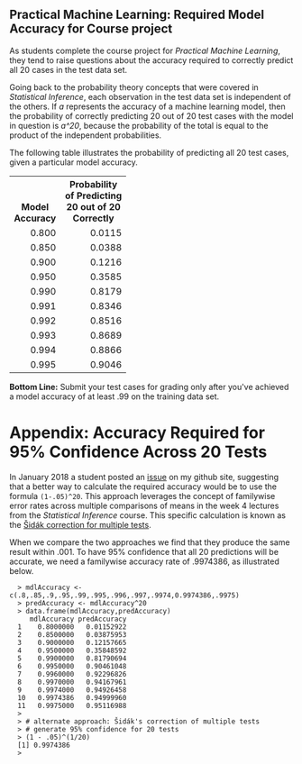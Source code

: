 ## Practical Machine Learning: Required Model Accuracy for Course project

As students complete the course project for _Practical Machine Learning_, they tend to raise questions about the accuracy required to correctly predict all 20 cases in the test data set.

Going back to the probability theory concepts that were covered in *Statistical Inference*, each observation in the test data set is independent of the others. If *a* represents the accuracy of a machine learning model, then the probability of correctly predicting 20 out of 20 test cases with the model in question is *a^20*, because the probability of the total is equal to the product of the independent probabilities.

The following table illustrates the probability of predicting all 20 test cases, given a particular model accuracy.

<table>
<tr><th><br><br>Model<br>Accuracy</th><th>Probability<br>of Predicting <br>20 out of 20<br>Correctly</th>
</tr>
<tr><td align=right>0.800</td><td align=right>0.0115</td></tr>
<tr><td align=right>0.850</td><td align=right>0.0388</td></tr>
<tr><td align=right>0.900</td><td align=right>0.1216</td></tr>
<tr><td align=right>0.950</td><td align=right>0.3585</td></tr>
<tr><td align=right>0.990</td><td align=right>0.8179</td></tr>
<tr><td align=right>0.991</td><td align=right>0.8346</td></tr>
<tr><td align=right>0.992</td><td align=right>0.8516</td></tr>
<tr><td align=right>0.993</td><td align=right>0.8689</td></tr>
<tr><td align=right>0.994</td><td align=right>0.8866</td></tr>
<tr><td align=right>0.995</td><td align=right>0.9046</td></tr>
</table>

<strong>Bottom Line:</strong> Submit your test cases for grading only after you've achieved a model accuracy of at least .99 on the training data set.

# Appendix: Accuracy Required for 95% Confidence Across 20 Tests

In January 2018 a student posted an [issue](http://bit.ly/2mv5Dr4) on my github site, suggesting that a better way to calculate the required accuracy would be to use the formula `(1-.05)^20`. This approach leverages the concept of familywise error rates across multiple comparisons of means in the week 4 lectures from the *Statistical Inference* course. This specific calculation is known as the [Šidák correction for multiple tests](http://bit.ly/2DuPwlq).

When we compare the two approaches we find that they produce the same result within .001. To have 95% confidence that all 20 predictions will be accurate, we need a familywise accuracy rate of .9974386, as illustrated below.

      > mdlAccuracy <- c(.8,.85,.9,.95,.99,.995,.996,.997,.9974,0.9974386,.9975)
      > predAccuracy <- mdlAccuracy^20
      > data.frame(mdlAccuracy,predAccuracy)
         mdlAccuracy predAccuracy
      1    0.8000000   0.01152922
      2    0.8500000   0.03875953
      3    0.9000000   0.12157665
      4    0.9500000   0.35848592
      5    0.9900000   0.81790694
      6    0.9950000   0.90461048
      7    0.9960000   0.92296826
      8    0.9970000   0.94167961
      9    0.9974000   0.94926458
      10   0.9974386   0.94999960
      11   0.9975000   0.95116988
      >
      > # alternate approach: Šidák's correction of multiple tests
      > # generate 95% confidence for 20 tests
      > (1 - .05)^(1/20)
      [1] 0.9974386
      >
